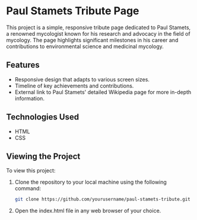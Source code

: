 # Paul Stamets Tribute Page

This project is a simple, responsive tribute page dedicated to Paul Stamets, a renowned mycologist known for his research and advocacy in the field of mycology. The page highlights significant milestones in his career and contributions to environmental science and medicinal mycology.

## Features

- Responsive design that adapts to various screen sizes.
- Timeline of key achievements and contributions.
- External link to Paul Stamets' detailed Wikipedia page for more in-depth information.

## Technologies Used

- HTML
- CSS

## Viewing the Project

To view this project:

1. Clone the repository to your local machine using the following command:
   ```bash
   git clone https://github.com/yourusername/paul-stamets-tribute.git
2. Open the index.html file in any web browser of your choice.

